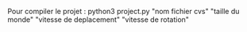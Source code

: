 Pour compiler le projet :
     python3 project.py "nom fichier cvs" "taille du monde" "vitesse de deplacement" "vitesse de rotation"
